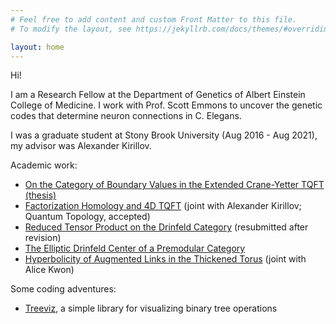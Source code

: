 ```yaml
---
# Feel free to add content and custom Front Matter to this file.
# To modify the layout, see https://jekyllrb.com/docs/themes/#overriding-theme-defaults

layout: home
---
```


Hi!

I am a Research Fellow at the Department of Genetics
of Albert Einstein College of Medicine.
I work with Prof. Scott Emmons to uncover the genetic codes
that determine neuron connections in C. Elegans.

I was a graduate student at Stony Brook University
(Aug 2016 - Aug 2021), my advisor was Alexander Kirillov.

Academic work:
- [On the Category of Boundary Values in the Extended Crane-Yetter TQFT (thesis)](https://arxiv.org/abs/2108.13467)
- [Factorization Homology and 4D TQFT](https://arxiv.org/abs/2002.08571)
(joint with Alexander Kirillov; Quantum Topology, accepted)
- [Reduced Tensor Product on the Drinfeld Category](https://arxiv.org/abs/2004.09611) (resubmitted after revision)
- [The Elliptic Drinfeld Center of a Premodular Category](https://arxiv.org/abs/1904.09511)
- [Hyperbolicity of Augmented Links in the Thickened Torus](https://arxiv.org/abs/2010.10601) (joint with Alice Kwon)

Some coding adventures:
- [Treeviz](https://github.com/YingHongTham/treeviz), a simple library for visualizing binary tree operations

